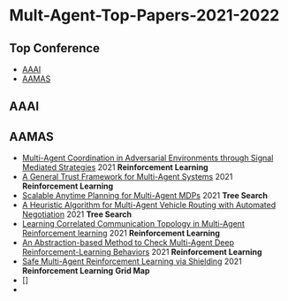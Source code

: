 # Mult-Agent-Top-Papers-2021-2022

## Top Conference
* [AAAI](https://github.com/Huafeng-XU/Mult-Agent-Top-Papers-2021-2022#aaai)
* [AAMAS](https://github.com/Huafeng-XU/Mult-Agent-Top-Papers-2021-2022#aamas)

## AAAI

## AAMAS
* [Multi-Agent Coordination in Adversarial Environments through Signal Mediated Strategies](https://www.ifaamas.org/Proceedings/aamas2021/pdfs/p269.pdf) 2021 **Reinforcement Learning**
* [A General Trust Framework for Multi-Agent Systems](https://www.ifaamas.org/Proceedings/aamas2021/pdfs/p332.pdf) 2021 **Reinforcement Learning**
* [Scalable Anytime Planning for Multi-Agent MDPs](https://www.ifaamas.org/Proceedings/aamas2021/pdfs/p341.pdf) 2021 **Tree Search**
* [A Heuristic Algorithm for Multi-Agent Vehicle Routing with Automated Negotiation](https://www.ifaamas.org/Proceedings/aamas2021/pdfs/p404.pdf) 2021 **Tree Search**
* [Learning Correlated Communication Topology in Multi-Agent Reinforcement learning](https://www.ifaamas.org/Proceedings/aamas2021/pdfs/p456.pdf) 2021 **Reinforcement Learning**
* [An Abstraction-based Method to Check Multi-Agent Deep Reinforcement-Learning Behaviors](https://www.ifaamas.org/Proceedings/aamas2021/pdfs/p474.pdf) 2021 **Reinforcement Learning**
* [Safe Multi-Agent Reinforcement Learning via Shielding](https://www.ifaamas.org/Proceedings/aamas2021/pdfs/p483.pdf) 2021 **Reinforcement Learning** __Grid Map__
* []
* 

